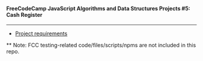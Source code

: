 #### FreeCodeCamp JavaScript Algorithms and Data Structures Projects #5: Cash Register
---
- [Project requirements](https://www.freecodecamp.org/learn/javascript-algorithms-and-data-structures/javascript-algorithms-and-data-structures-projects/cash-register)

** Note: FCC testing-related code/files/scripts/npms are not included in this repo.
